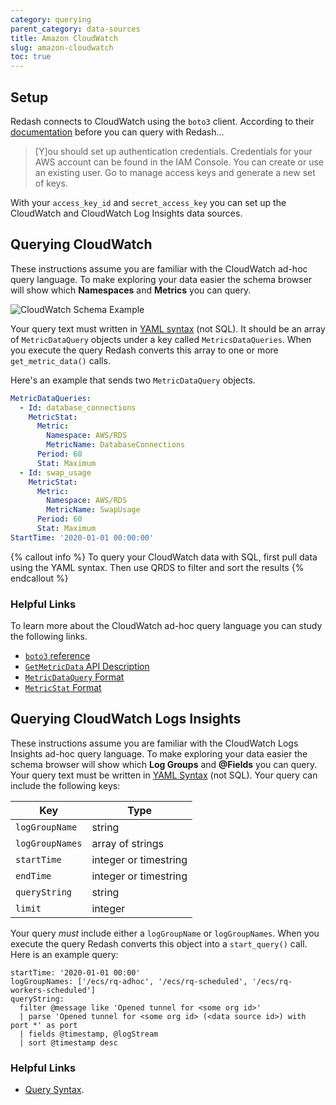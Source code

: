 ```yaml
---
category: querying
parent_category: data-sources
title: Amazon CloudWatch
slug: amazon-cloudwatch
toc: true
---
```


## Setup

Redash connects to CloudWatch using the `boto3` client. According to their
[documentation](https://boto3.amazonaws.com/v1/documentation/api/latest/guide/quickstart.html)
before you can query with Redash...

> [Y]ou should set up authentication credentials. Credentials for your AWS
> account can be found in the IAM Console. You can create or use an existing
> user. Go to manage access keys and generate a new set of keys.

With your `access_key_id` and `secret_access_key` you can set up the CloudWatch
and CloudWatch Log Insights data sources.

## Querying CloudWatch

These instructions assume you are familiar with the CloudWatch ad-hoc query
language. To make exploring your data easier the schema browser will show which
**Namespaces** and **Metrics** you can query.

![CloudWatch Schema Example](/assets/images/docs/gitbook/cloudwatch-schema.png)

Your query text must written in [YAML syntax](https://yaml.org/start.html) (not
SQL). It should be an array of `MetricDataQuery` objects under a key called
`MetricsDataQueries`. When you execute the query Redash converts this array to
one or more `get_metric_data()` calls.

Here's an example that sends two `MetricDataQuery` objects.

```yaml
MetricDataQueries:
  - Id: database_connections
    MetricStat:
      Metric:
        Namespace: AWS/RDS
        MetricName: DatabaseConnections
      Period: 60
      Stat: Maximum
  - Id: swap_usage
    MetricStat:
      Metric:
        Namespace: AWS/RDS
        MetricName: SwapUsage
      Period: 60
      Stat: Maximum
StartTime: '2020-01-01 00:00:00'
```

{% callout info %} To query your CloudWatch data with SQL, first pull data using
the YAML syntax. Then use QRDS to filter and sort the results {% endcallout %}

### Helpful Links

To learn more about the CloudWatch ad-hoc query language you can study the
following links.

- [`boto3` reference](https://boto3.amazonaws.com/v1/documentation/api/latest/reference/services/cloudwatch.html#CloudWatch.Client.get_metric_data)
- [`GetMetricData` API Description](https://docs.aws.amazon.com/AmazonCloudWatch/latest/APIReference/API_GetMetricData.html)
- [`MetricDataQuery` Format](https://docs.aws.amazon.com/AmazonCloudWatch/latest/APIReference/API_MetricDataQuery.html)
- [`MetricStat` Format](https://docs.aws.amazon.com/AmazonCloudWatch/latest/APIReference/API_MetricStat.html)

## Querying CloudWatch Logs Insights

These instructions assume you are familiar with the CloudWatch Logs Insights
ad-hoc query language. To make exploring your data easier the schema browser
will show which **Log Groups** and **@Fields** you can query. Your query text
must be written in [YAML Syntax]() (not SQL). Your query can include the
following keys:

| Key             | Type                  |
| --------------- | --------------------- |
| `logGroupName`  | string                |
| `logGroupNames` | array of strings      |
| `startTime`     | integer or timestring |
| `endTime`       | integer or timestring |
| `queryString`   | string                |
| `limit`         | integer               |

Your query _must_ include either a `logGroupName` or `logGroupNames`. When you
execute the query Redash converts this object into a `start_query()` call. Here
is an example query:

```
startTime: '2020-01-01 00:00'
logGroupNames: ['/ecs/rq-adhoc', '/ecs/rq-scheduled', '/ecs/rq-workers-scheduled']
queryString:
  filter @message like 'Opened tunnel for <some org id>'
  | parse 'Opened tunnel for <some org id> (<data source id>) with port *' as port
  | fields @timestamp, @logStream
  | sort @timestamp desc
```

### Helpful Links

- [Query Syntax](https://boto3.amazonaws.com/v1/documentation/api/latest/reference/services/logs.html#CloudWatchLogs.Client.start_query).
